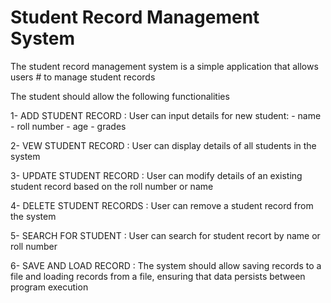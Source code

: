 # Student Record Management System

The student record management system is a simple application that allows users
    # to manage student records

The student should allow the following functionalities

1- ADD STUDENT RECORD : User can input details for new student:
    - name
    - roll number
    - age
    - grades

2- VEW STUDENT RECORD : User can display details of all students in the system

3- UPDATE STUDENT RECORD : User can modify details of an existing student record based on the roll number or name

4- DELETE STUDENT RECORDS : User can remove a student record from the system

5- SEARCH FOR STUDENT : User can search for student recort by name or roll number

6- SAVE AND LOAD RECORD : The system should allow saving records to a file and loading records from a file, ensuring that data persists between program execution
